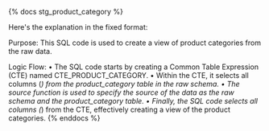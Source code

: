 {% docs stg_product_category %}

Here's the explanation in the fixed format:

Purpose:
This SQL code is used to create a view of product categories from the raw data.

Logic Flow:
• The SQL code starts by creating a Common Table Expression (CTE) named CTE_PRODUCT_CATEGORY.
• Within the CTE, it selects all columns (*) from the product_category table in the raw schema.
• The source function is used to specify the source of the data as the raw schema and the product_category table.
• Finally, the SQL code selects all columns (*) from the CTE, effectively creating a view of the product categories.
{% enddocs %}

